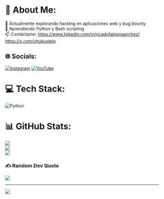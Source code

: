 # 💫 About Me:
🔭 Actualmente explorando hacking en aplicaciones web y bug bounty  <br>🌱 Aprendiendo Python y Bash scripting  <br>📫 Contáctame: https://www.linkedin.com/in/ricadofabiansanchez/<br>https://x.com/chubustein<br>


## 🌐 Socials:
[![Instagram](https://img.shields.io/badge/Instagram-%23E4405F.svg?logo=Instagram&logoColor=white)](https://instagram.com/@chubustein.sh) [![YouTube](https://img.shields.io/badge/YouTube-%23FF0000.svg?logo=YouTube&logoColor=white)](https://youtube.com/@https://www.youtube.com/@chubustein) 

# 💻 Tech Stack:
![Python](https://img.shields.io/badge/python-3670A0?style=plastic&logo=python&logoColor=ffdd54)
# 📊 GitHub Stats:
![](https://github-readme-stats.vercel.app/api?username=chubustein&theme=blueberry&hide_border=true&include_all_commits=false&count_private=false)<br/>
![](https://nirzak-streak-stats.vercel.app/?user=chubustein&theme=blueberry&hide_border=true)<br/>
![](https://github-readme-stats.vercel.app/api/top-langs/?username=chubustein&theme=blueberry&hide_border=true&include_all_commits=false&count_private=false&layout=compact)

### ✍️ Random Dev Quote
![](https://quotes-github-readme.vercel.app/api?type=horizontal&theme=merko)

---
[![](https://visitcount.itsvg.in/api?id=chubustein&icon=2&color=6)](https://visitcount.itsvg.in)

<!-- Proudly created with GPRM ( https://gprm.itsvg.in ) -->
